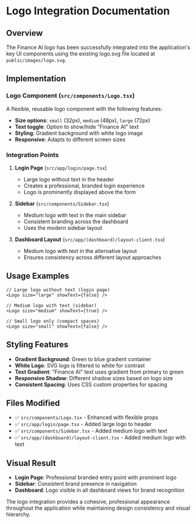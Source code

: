# Logo Integration Documentation

## Overview

The Finance AI logo has been successfully integrated into the application's key UI components using the existing logo.svg file located at `public/images/logo.svg`.

## Implementation

### Logo Component (`src/components/Logo.tsx`)

A flexible, reusable logo component with the following features:

- **Size options**: `small` (32px), `medium` (48px), `large` (72px)
- **Text toggle**: Option to show/hide "Finance AI" text
- **Styling**: Gradient background with white logo image
- **Responsive**: Adapts to different screen sizes

### Integration Points

1. **Login Page** (`src/app/login/page.tsx`)

   - Large logo without text in the header
   - Creates a professional, branded login experience
   - Logo is prominently displayed above the form

2. **Sidebar** (`src/components/Sidebar.tsx`)

   - Medium logo with text in the main sidebar
   - Consistent branding across the dashboard
   - Uses the modern sidebar layout

3. **Dashboard Layout** (`src/app/(dashboard)/layout-client.tsx`)
   - Medium logo with text in the alternative layout
   - Ensures consistency across different layout approaches

## Usage Examples

```tsx
// Large logo without text (login page)
<Logo size="large" showText={false} />

// Medium logo with text (sidebar)
<Logo size="medium" showText={true} />

// Small logo only (compact spaces)
<Logo size="small" showText={false} />
```

## Styling Features

- **Gradient Background**: Green to blue gradient container
- **White Logo**: SVG logo is filtered to white for contrast
- **Text Gradient**: "Finance AI" text uses gradient from primary to green
- **Responsive Shadow**: Different shadow sizes based on logo size
- **Consistent Spacing**: Uses CSS custom properties for spacing

## Files Modified

- ✅ `src/components/Logo.tsx` - Enhanced with flexible props
- ✅ `src/app/login/page.tsx` - Added large logo to header
- ✅ `src/components/Sidebar.tsx` - Added medium logo with text
- ✅ `src/app/(dashboard)/layout-client.tsx` - Added medium logo with text

## Visual Result

- **Login Page**: Professional branded entry point with prominent logo
- **Sidebar**: Consistent brand presence in navigation
- **Dashboard**: Logo visible in all dashboard views for brand recognition

The logo integration provides a cohesive, professional appearance throughout the application while maintaining design consistency and visual hierarchy.
